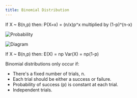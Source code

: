 ```yaml
---
title: Binomial Distribution
---
```


If X ~ B(n,p) then:
P(X=x) = (n/x)p^x multiplied by (1-p)^(n-x)

![Probability](https://wikimedia.org/api/rest_v1/media/math/render/svg/d33401621fb832dd2f9783e80a906d562f669008)

![Diagram](https://wikimedia.org/api/rest_v1/media/math/render/svg/38d86cba65d40f015a2b807d2b736250805abe45)

If X ~ B(n,p) then:
E(X) = np
Var(X) = np(1-p)

Binomial distributions only occur if:
- There's a fixed number of trials, n.
- Each trial should be either a success or failure.
- Probability of success (p) is constant at each trial.
- Independent trials.

